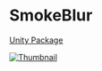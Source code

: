 # SmokeBlur

[Unity Package](SmokeBlur.unitypackage)

[![Thumbnail](https://i.vimeocdn.com/video/558094779_640.jpg)](https://vimeo.com/148481861)

